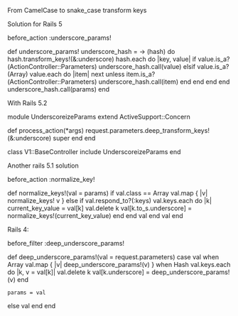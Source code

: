From CamelCase to snake_case transform keys

Solution for Rails 5

before_action :underscore_params!

def underscore_params!
  underscore_hash = -> (hash) do
    hash.transform_keys!(&:underscore)
    hash.each do |key, value|
      if value.is_a?(ActionController::Parameters)
        underscore_hash.call(value)
      elsif value.is_a?(Array)
        value.each do |item|
          next unless item.is_a?(ActionController::Parameters)
          underscore_hash.call(item)
        end
      end
    end
  end
  underscore_hash.call(params)
end

With Rails 5.2

module UnderscoreizeParams
  extend ActiveSupport::Concern

  def process_action(*args)
    request.parameters.deep_transform_keys!(&:underscore)
    super
  end
end

class V1::BaseController
  include UnderscoreizeParams
end

Another rails 5.1 solution

before_action :normalize_key!

 def normalize_keys!(val = params)
  if val.class == Array
    val.map { |v| normalize_keys! v }
  else
    if val.respond_to?(:keys)
      val.keys.each do |k|
        current_key_value = val[k]
        val.delete k
        val[k.to_s.underscore] = normalize_keys!(current_key_value)
      end
    end
    val
  end
  val
end

Rails 4:

before_filter :deep_underscore_params!


def deep_underscore_params!(val = request.parameters)
  case val
  when Array
    val.map { |v| deep_underscore_params!(v) }
  when Hash
    val.keys.each do |k, v = val[k]|
      val.delete k
      val[k.underscore] = deep_underscore_params!(v)
    end

    params = val
  else
    val
  end
end